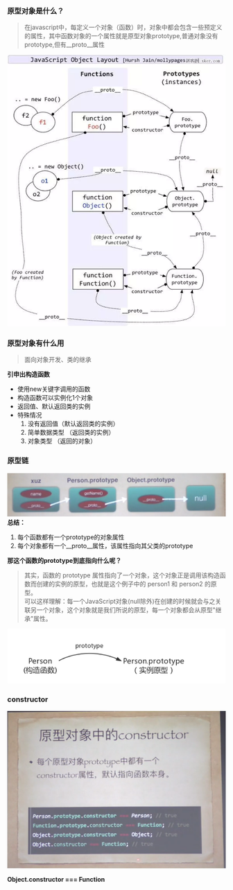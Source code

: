 ### 原型对象是什么？
> 在javascript中，每定义一个对象（函数）时，对象中都会包含一些预定义的属性，其中函数对象的一个属性就是原型对象prototype,普通对象没有prototype,但有__proto__属性

![image](https://github.com/4lQuiorrA/FE_Journey/blob/master/image/js/prototype.png)


### 原型对象有什么用

> 面向对象开发、类的继承

**引申出构造函数**
- 使用new关键字调用的函数
- 构造函数可以实例化1个对象
- 返回值、默认返回类的实例
- 特殊情况
    1. 没有返回值（默认返回类的实例）
    2. 简单数据类型 （返回类的实例）
    3. 对象类型 （返回的对象）
    


### 原型链
![image](https://github.com/4lQuiorrA/FE_Journey/blob/master/image/js/__protot__.png)<br/>
**总结：**
1. 每个函数都有一个prototype的对象属性
2. 每个对象都有一个__proto__属性，该属性指向其父类的prototype

**那这个函数的prototype到底指向什么呢？**
> 其实，函数的 prototype 属性指向了一个对象，这个对象正是调用该构造函数而创建的实例的原型，也就是这个例子中的 person1 和 person2 的原型。<br>
> 可以这样理解：每一个JavaScript对象(null除外)在创建的时候就会与之关联另一个对象，这个对象就是我们所说的原型，每一个对象都会从原型"继承"属性。<br/>

![image](https://github.com/4lQuiorrA/FE_Journey/blob/master/image/js/Person.png)

### constructor

![image](https://github.com/4lQuiorrA/FE_Journey/blob/master/image/js/constructor.png)



**Object.constructor  === Function**